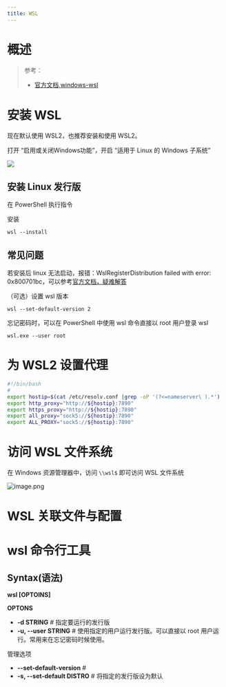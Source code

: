 ```yaml
---
title: WSL
---
```


# 概述

> 参考：
> - [官方文档,windows-wsl](https://docs.microsoft.com/zh-cn/windows/wsl/)


# 安装 WSL

现在默认使用 WSL2，也推荐安装和使用 WSL2。

打开 “启用或关闭Windows功能”，开启 “适用于 Linux 的 Windows 子系统”

![](https://notes-learning.oss-cn-beijing.aliyuncs.com/0-picgo/20230126182502.png)

## 安装 Linux 发行版

在 PowerShell 执行指令

安装

```
wsl --install
```

## 常见问题
若安装后 linux 无法启动，报错：WslRegisterDistribution failed with error: 0x800701bc，可以参考[官方文档，疑难解答](https://learn.microsoft.com/zh-cn/windows/wsl/troubleshooting)

（可选）设置 wsl 版本

```shell
wsl --set-default-version 2
```

忘记密码时，可以在 PowerShell 中使用 wsl 命令直接以 root 用户登录 wsl

```shell
wsl.exe --user root
```

# 为 WSL2 设置代理

```bash
#!/bin/bash
#
export hostip=$(cat /etc/resolv.conf |grep -oP '(?<=nameserver\ ).*')
export http_proxy="http://${hostip}:7890"
export https_proxy="http://${hostip}:7890"
export all_proxy="sock5://${hostip}:7890"
export ALL_PROXY="sock5://${hostip}:7890"
```

# 访问 WSL 文件系统

在 Windows 资源管理器中，访问 `\\wsl$` 即可访问 WSL 文件系统

![image.png](https://notes-learning.oss-cn-beijing.aliyuncs.com/tqwpkc/1654930585949-71f955ca-97c4-45d8-be77-a637670803eb.png)


# WSL 关联文件与配置


# wsl 命令行工具

## Syntax(语法)

**wsl [OPTOINS]**

**OPTONS**

- **-d STRING** # 指定要运行的发行版
- **-u, --user STRING** # 使用指定的用户运行发行版。可以直接以 root 用户运行。常用来在忘记密码时候使用。

管理选项

- **--set-default-version** # 
- **-s, --set-default DISTRO** # 将指定的发行版设为默认